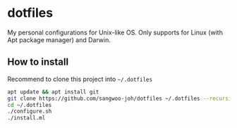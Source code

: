 # dotfiles

 My personal configurations for Unix-like OS. Only supports for Linux
 (with Apt package manager) and Darwin.

## How to install

 Recommend to clone this project into `~/.dotfiles`

```bash
apt update && apt install git
git clone https://github.com/sangwoo-joh/dotfiles ~/.dotfiles --recursive
cd ~/.dotfiles
./configure.sh
./install.ml
```
